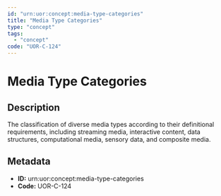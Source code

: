 ```yaml
---
id: "urn:uor:concept:media-type-categories"
title: "Media Type Categories"
type: "concept"
tags:
  - "concept"
code: "UOR-C-124"
---
```


# Media Type Categories

## Description

The classification of diverse media types according to their definitional requirements, including streaming media, interactive content, data structures, computational media, sensory data, and composite media.

## Metadata

- **ID:** urn:uor:concept:media-type-categories
- **Code:** UOR-C-124

